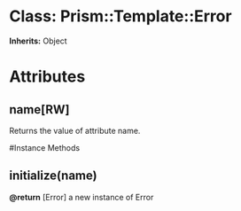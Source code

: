 # Class: Prism::Template::Error
**Inherits:** Object
    



# Attributes
## name[RW] [](#attribute-i-name)
Returns the value of attribute name.


#Instance Methods
## initialize(name) [](#method-i-initialize)

**@return** [Error] a new instance of Error

